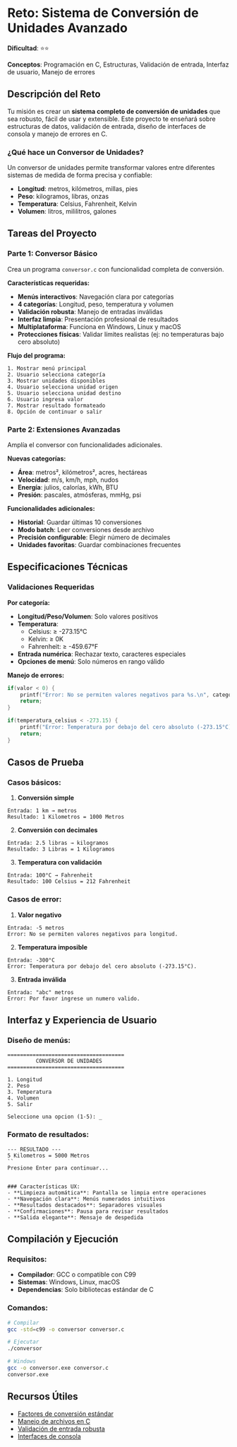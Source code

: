 # Reto: Sistema de Conversión de Unidades Avanzado

**Dificultad**: ⭐⭐

**Conceptos**: Programación en C, Estructuras, Validación de entrada, Interfaz de usuario, Manejo de errores

## Descripción del Reto

Tu misión es crear un **sistema completo de conversión de unidades** que sea robusto, fácil de usar y extensible. Este proyecto te enseñará sobre estructuras de datos, validación de entrada, diseño de interfaces de consola y manejo de errores en C.

### ¿Qué hace un Conversor de Unidades?

Un conversor de unidades permite transformar valores entre diferentes sistemas de medida de forma precisa y confiable:
- **Longitud**: metros, kilómetros, millas, pies
- **Peso**: kilogramos, libras, onzas  
- **Temperatura**: Celsius, Fahrenheit, Kelvin
- **Volumen**: litros, mililitros, galones

##  Tareas del Proyecto

### Parte 1: Conversor Básico 
Crea un programa `conversor.c` con funcionalidad completa de conversión.

**Características requeridas:**
- **Menús interactivos**: Navegación clara por categorías
- **4 categorías**: Longitud, peso, temperatura y volumen
- **Validación robusta**: Manejo de entradas inválidas
- **Interfaz limpia**: Presentación profesional de resultados
- **Multiplataforma**: Funciona en Windows, Linux y macOS
- **Protecciones físicas**: Validar límites realistas (ej: no temperaturas bajo cero absoluto)

**Flujo del programa:**
```
1. Mostrar menú principal
2. Usuario selecciona categoría
3. Mostrar unidades disponibles  
4. Usuario selecciona unidad origen
5. Usuario selecciona unidad destino
6. Usuario ingresa valor
7. Mostrar resultado formateado
8. Opción de continuar o salir
```

### Parte 2: Extensiones Avanzadas 
Amplía el conversor con funcionalidades adicionales.

**Nuevas categorías:**
- **Área**: metros², kilómetros², acres, hectáreas
- **Velocidad**: m/s, km/h, mph, nudos
- **Energía**: julios, calorías, kWh, BTU
- **Presión**: pascales, atmósferas, mmHg, psi

**Funcionalidades adicionales:**
- **Historial**: Guardar últimas 10 conversiones
- **Modo batch**: Leer conversiones desde archivo
- **Precisión configurable**: Elegir número de decimales
- **Unidades favoritas**: Guardar combinaciones frecuentes

##  Especificaciones Técnicas

### Validaciones Requeridas

**Por categoría:**
- **Longitud/Peso/Volumen**: Solo valores positivos
- **Temperatura**: 
  - Celsius: ≥ -273.15°C
  - Kelvin: ≥ 0K
  - Fahrenheit: ≥ -459.67°F
- **Entrada numérica**: Rechazar texto, caracteres especiales
- **Opciones de menú**: Solo números en rango válido

**Manejo de errores:**
```c
if(valor < 0) {
    printf("Error: No se permiten valores negativos para %s.\n", categoria);
    return;
}

if(temperatura_celsius < -273.15) {
    printf("Error: Temperatura por debajo del cero absoluto (-273.15°C).\n");
    return;
}
```

##  Casos de Prueba

### Casos básicos:
1. **Conversión simple**
```
Entrada: 1 km → metros
Resultado: 1 Kilometros = 1000 Metros
```

2. **Conversión con decimales**
```
Entrada: 2.5 libras → kilogramos  
Resultado: 3 Libras = 1 Kilogramos
```

3. **Temperatura con validación**
```
Entrada: 100°C → Fahrenheit
Resultado: 100 Celsius = 212 Fahrenheit
```

### Casos de error:
1. **Valor negativo**
```
Entrada: -5 metros
Error: No se permiten valores negativos para longitud.
```

2. **Temperatura imposible**
```
Entrada: -300°C
Error: Temperatura por debajo del cero absoluto (-273.15°C).
```

3. **Entrada inválida**
```
Entrada: "abc" metros
Error: Por favor ingrese un numero valido.
```

## Interfaz y Experiencia de Usuario

### Diseño de menús:
```
=====================================
         CONVERSOR DE UNIDADES
=====================================

1. Longitud
2. Peso
3. Temperatura
4. Volumen
5. Salir

Seleccione una opcion (1-5): _
```

### Formato de resultados:
```
--- RESULTADO ---
5 Kilometros = 5000 Metros
``
Presione Enter para continuar...


### Características UX:
- **Limpieza automática**: Pantalla se limpia entre operaciones
- **Navegación clara**: Menús numerados intuitivos
- **Resultados destacados**: Separadores visuales
- **Confirmaciones**: Pausa para revisar resultados
- **Salida elegante**: Mensaje de despedida
```
## Compilación y Ejecución

### Requisitos:
- **Compilador**: GCC o compatible con C99
- **Sistemas**: Windows, Linux, macOS
- **Dependencias**: Solo bibliotecas estándar de C

### Comandos:
```bash
# Compilar
gcc -std=c99 -o conversor conversor.c

# Ejecutar
./conversor

# Windows
gcc -o conversor.exe conversor.c
conversor.exe
```

##  Recursos Útiles

- [Factores de conversión estándar](https://www.nist.gov/pml/weights-and-measures)
- [Manejo de archivos en C](https://www.cprogramming.com/tutorial/cfileio.html)
- [Validación de entrada robusta](https://stackoverflow.com/questions/4023895/how-to-read-a-line-from-the-console-in-c)
- [Interfaces de consola](https://en.wikipedia.org/wiki/Text-based_user_interface)